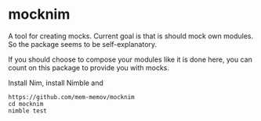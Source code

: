 # mocknim

A tool for creating mocks. Current goal is that is should mock own modules. So the package seems to be self-explanatory. 

If you should choose to compose your modules like it is done here, you can count on this package to provide you with mocks.

Install Nim, install Nimble and

```
https://github.com/mem-memov/mocknim
cd mocknim
nimble test
```